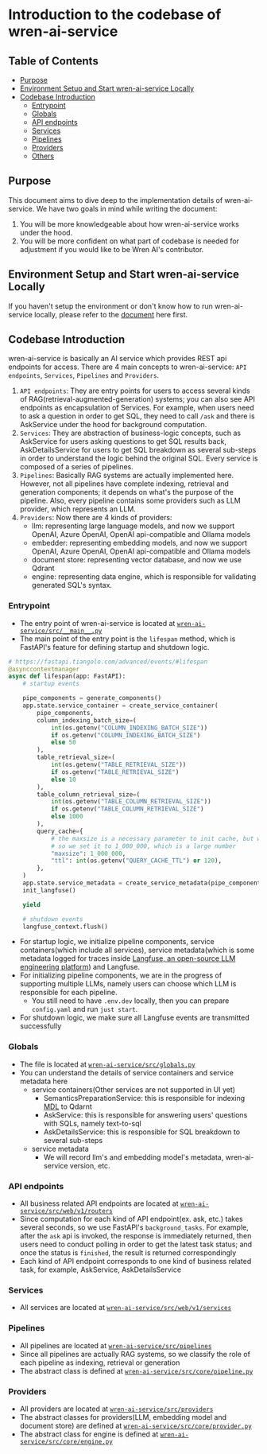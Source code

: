  # Introduction to the codebase of wren-ai-service

## Table of Contents

- [Purpose](#purpose)
- [Environment Setup and Start wren-ai-service Locally](#environment-setup-and-start-wren-ai-service-locally)
- [Codebase Introduction](#codebase-introduction)
    - [Entrypoint](#entrypoint)
    - [Globals](#globals)
    - [API endpoints](#api-endpoints)
    - [Services](#services)
    - [Pipelines](#pipelines)
    - [Providers](#providers)
    - [Others](#others)

## Purpose

This document aims to dive deep to the implementation details of wren-ai-service. We have two goals in mind while writing the document:
1. You will be more knowledgeable about how wren-ai-service works under the hood.
2. You will be more confident on what part of codebase is needed for adjustment if you would like to be Wren AI's contributor.

## Environment Setup and Start wren-ai-service Locally

If you haven't setup the environment or don't know how to run wren-ai-service locally, please refer to the [document](../README.md#setup-for-local-development) here first.

## Codebase Introduction

wren-ai-service is basically an AI service which provides REST api endpoints for access. There are 4 main concepts to wren-ai-service: `API endpoints`, `Services`, `Pipelines` and `Providers`.
1. `API endpoints`: They are entry points for users to access several kinds of RAG(retrieval-augmented-generation) systems; you can also see API endpoints as encapsulation of Services. For example, when users need to ask a question in order to get SQL, they need to call `/ask` and there is AskService under the hood for background computation.
2. `Services`: They are abstraction of business-logic concepts, such as AskService for users asking questions to get SQL results back, AskDetailsService for users to get SQL breakdown as several sub-steps in order to understand the logic behind the original SQL. Every service is composed of a series of pipelines.
3. `Pipelines`: Basically RAG systems are actually implemented here. However, not all pipelines have complete indexing, retrieval and generation components; it depends on what's the purpose of the pipeline. Also, every pipeline contains some providers such as LLM provider, which represents an LLM.
4. `Providers`: Now there are 4 kinds of providers:
    - llm: representing large language models, and now we support OpenAI, Azure OpenAI, OpenAI api-compatible and Ollama models
    - embedder: representing embedding models, and now we support OpenAI, Azure OpenAI, OpenAI api-compatible and Ollama models
    - document store: representing vector database, and now we use Qdrant
    - engine: representing data engine, which is responsible for validating generated SQL's syntax.

### Entrypoint

- The entry point of wren-ai-service is located at [`wren-ai-service/src/__main__.py`](../src/__main__.py)
- The main point of the entry point is the `lifespan` method, which is FastAPI's feature for defining startup and shutdown logic.

```python
# https://fastapi.tiangolo.com/advanced/events/#lifespan
@asynccontextmanager
async def lifespan(app: FastAPI):
    # startup events

    pipe_components = generate_components()
    app.state.service_container = create_service_container(
        pipe_components,
        column_indexing_batch_size=(
            int(os.getenv("COLUMN_INDEXING_BATCH_SIZE"))
            if os.getenv("COLUMN_INDEXING_BATCH_SIZE")
            else 50
        ),
        table_retrieval_size=(
            int(os.getenv("TABLE_RETRIEVAL_SIZE"))
            if os.getenv("TABLE_RETRIEVAL_SIZE")
            else 10
        ),
        table_column_retrieval_size=(
            int(os.getenv("TABLE_COLUMN_RETRIEVAL_SIZE"))
            if os.getenv("TABLE_COLUMN_RETRIEVAL_SIZE")
            else 1000
        ),
        query_cache={
            # the maxsize is a necessary parameter to init cache, but we don't want to expose it to the user
            # so we set it to 1_000_000, which is a large number
            "maxsize": 1_000_000,
            "ttl": int(os.getenv("QUERY_CACHE_TTL") or 120),
        },
    )
    app.state.service_metadata = create_service_metadata(pipe_components)
    init_langfuse()

    yield

    # shutdown events
    langfuse_context.flush()
```

- For startup logic, we initialize pipeline components, service containers(which include all services), service metadata(which is some metadata logged for traces inside [Langfuse, an open-source LLM engineering platform](https://langfuse.com/)) and Langfuse.
- For initializing pipeline components, we are in the progress of supporting multiple LLMs, namely users can choose which LLM is responsible for each pipeline.
    - You still need to have `.env.dev` locally, then you can prepare `config.yaml` and run `just start`.
- For shutdown logic, we make sure all Langfuse events are transmitted successfully

### Globals

- The file is located at [`wren-ai-service/src/globals.py`](../src/globals.py)
- You can understand the details of service containers and service metadata here
    - service containers(Other services are not supported in UI yet)
        - SemanticsPreparationService: this is responsible for indexing [MDL](https://docs.getwren.ai/oss/engine/concept/what_is_mdl) to Qdarnt
        - AskService: this is responsible for answering users' questions with SQLs, namely text-to-sql
        - AskDetailsService: this is responsible for SQL breakdown to several sub-steps
    - service metadata
        - We will record llm's and embedding model's metadata, wren-ai-service version, etc.

### API endpoints

- All business related API endpoints are located at [`wren-ai-service/src/web/v1/routers`](../src/web/v1/routers)
- Since computation for each kind of API endpoint(ex. ask, etc.) takes several seconds, so we use FastAPI's `background_tasks`. For example, after the `ask` api is invoked, the response is immediately returned, then users need to conduct polling in order to get the latest task status; and once the status is `finished`, the result is returned correspondingly
- Each kind of API endpoint corresponds to one kind of business related task, for example, AskService, AskDetailsService

### Services

- All services are located at [`wren-ai-service/src/web/v1/services`](../src/web/v1/services)

### Pipelines

- All pipelines are located at [`wren-ai-service/src/pipelines`](../src/pipelines)
- Since all pipelines are actually RAG systems, so we classify the role of each pipeline as indexing, retrieval or generation
- The abstract class is defined at [`wren-ai-service/src/core/pipeline.py`](../src/core/pipeline.py)

### Providers

- All providers are located at [`wren-ai-service/src/providers`](../src/providers)
- The abstract classes for providers(LLM, embedding model and document store) are defined at [`wren-ai-service/src/core/provider.py`](../src/core/provider.py)
- The abstract class for engine is defined at [`wren-ai-service/src/core/engine.py`](../src/core/engine.py)
